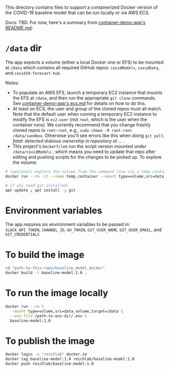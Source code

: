 This directory contains files to support a containerized Docker version of the COVID-19 baseline model that can be run locally or via AWS ECS.

Docs: TBD. For now, here's a summary from [container-demo-app's README.md](https://github.com/reichlab/container-demo-app/blob/main/README.md):

# `/data` dir

The app expects a volume (either a local Docker one or EFS) to be mounted at `/data` which contains all required GitHub repos: `covidModels`, `covidData`, and `covid19-forecast-hub`.

Notes:
- To populate an AWS EFS, launch a temporary EC2 instance that mounts the EFS at `/data`, and then run the appropriate `git clone` commands. See [container-demo-app's ecs.md](https://github.com/reichlab/container-demo-app/blob/main/ecs.md) for details on how to do this.
- At least on ECS, the user and group of the cloned repos must all match. Note that the default user when running a temporary EC2 instance to modify the EFS is `ec2-user` (not `root`, which is the user when the container runs). We currently recommend that you change freshly cloned repos to `root:root`, e.g., `sudo chown -R root:root /data/sandbox`. Otherwise you'll see errors like this when doing `git pull`: _fatal: detected dubious ownership in repository at ..._ .
- This project's `Dockerfile`s run the script version mounted under `/data/covidModels` , which means you need to update that repo after editing and pushing scripts for the changes to be picked up. To explore the volume:

```bash
# (optional) explore the volume from the command line via a temp container
docker run --rm -it --name temp_container --mount type=volume,src=data_volume,target=/data ubuntu /bin/bash

# if you need git installed:
apt update ; apt install -y git
```

# Environment variables

The app requires six environment variables to be passed in: `SLACK_API_TOKEN`, `CHANNEL_ID`, `GH_TOKEN`, `GIT_USER_NAME`, `GIT_USER_EMAIL`, and `GIT_CREDENTIALS`

# To build the image

```bash
cd "path-to-this-repo/baseline_model_docker"
docker build -t baseline-model:1.0 .
```

# To run the image locally

```bash
docker run --rm \
  --mount type=volume,src=data_volume,target=/data \
  --env-file /path-to-env-dir/.env \
  baseline-model:1.0
```

# To publish the image

```bash
docker login -u "reichlab" docker.io
docker tag baseline-model:1.0 reichlab/baseline-model:1.0
docker push reichlab/baseline-model:1.0
```
